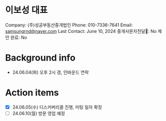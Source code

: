 # 이보성 대표

Company: (주)성공부동산중개법인
Phone: 010-7336-7641
Email: samsungrnd@naver.com
Last Contact: June 10, 2024
중개사문자전달📩: No
제안 완료: No

# Background info

- 24.06.04(화) 오후 2시 경, 인바운드 연락

# Action items

- [x]  24.06.05(수) 디스커버리콜 진행, 미팅 일자 확정
- [ ]  24.06.10(월) 방문 영업 예정